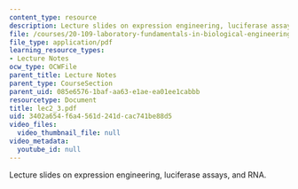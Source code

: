 ```yaml
---
content_type: resource
description: Lecture slides on expression engineering, luciferase assays, and RNA.
file: /courses/20-109-laboratory-fundamentals-in-biological-engineering-fall-2007/3402a654f6a4561d241dcac741be88d5_lec2_3.pdf
file_type: application/pdf
learning_resource_types:
- Lecture Notes
ocw_type: OCWFile
parent_title: Lecture Notes
parent_type: CourseSection
parent_uid: 085e6576-1baf-aa63-e1ae-ea01ee1cabbb
resourcetype: Document
title: lec2_3.pdf
uid: 3402a654-f6a4-561d-241d-cac741be88d5
video_files:
  video_thumbnail_file: null
video_metadata:
  youtube_id: null
---
```

Lecture slides on expression engineering, luciferase assays, and RNA.

